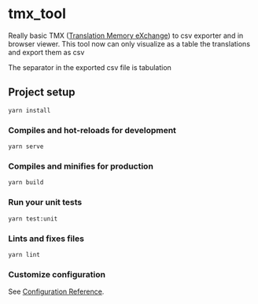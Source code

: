 # tmx_tool

Really basic TMX ([Translation Memory eXchange](http://xml.coverpages.org/tmxSpec971212.html)) to csv exporter and in browser viewer. This tool now can only visualize as a table the translations and export them as csv

The separator in the exported csv file is tabulation

## Project setup
```
yarn install
```

### Compiles and hot-reloads for development
```
yarn serve
```

### Compiles and minifies for production
```
yarn build
```

### Run your unit tests
```
yarn test:unit
```

### Lints and fixes files
```
yarn lint
```

### Customize configuration
See [Configuration Reference](https://cli.vuejs.org/config/).
